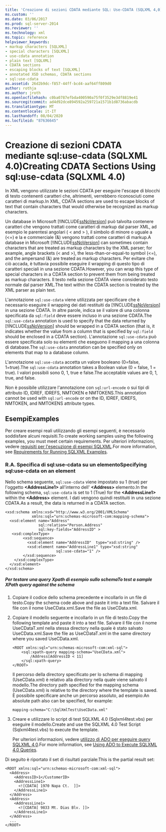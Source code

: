 ```yaml
---
title: 'Creazione di sezioni CDATA mediante SQL: Use-CDATA (SQLXML 4,0) | Microsoft Docs'
ms.custom: ''
ms.date: 03/06/2017
ms.prod: sql-server-2014
ms.reviewer: ''
ms.technology: xml
ms.topic: reference
helpviewer_keywords:
- markup characters [SQLXML]
- special characters [SQLXML]
- use-cdata annotation
- plain text [SQLXML]
- CDATA sections
- escaping blocks of text [SQLXML]
- annotated XSD schemas, CDATA sections
- sql:use-cdata
ms.assetid: 26d2b9dc-f857-44ff-bcd4-aaf64ff809d0
author: rothja
ms.author: jroth
ms.openlocfilehash: c0ba0787efbda400590a75f0f3529e3df8819e41
ms.sourcegitcommit: ad4d92dce894592a259721a1571b1d8736abacdb
ms.translationtype: MT
ms.contentlocale: it-IT
ms.lasthandoff: 08/04/2020
ms.locfileid: "87636645"
---
```

# <a name="creating-cdata-sections-using-sqluse-cdata-sqlxml-40"></a><span data-ttu-id="ecc49-102">Creazione di sezioni CDATA mediante sql:use-cdata (SQLXML 4.0)</span><span class="sxs-lookup"><span data-stu-id="ecc49-102">Creating CDATA Sections Using sql:use-cdata (SQLXML 4.0)</span></span>
  <span data-ttu-id="ecc49-103">In XML vengono utilizzate le sezioni CDATA per eseguire l'escape di blocchi di testo contenenti caratteri che, altrimenti, verrebbero riconosciuti come caratteri di markup.</span><span class="sxs-lookup"><span data-stu-id="ecc49-103">In XML, CDATA sections are used to escape blocks of text that contain characters that would otherwise be recognized as markup characters.</span></span>  
  
 <span data-ttu-id="ecc49-104">Un database in Microsoft [!INCLUDE[ssNoVersion](../../includes/ssnoversion-md.md)] può talvolta contenere caratteri che vengono trattati come caratteri di markup dal parser XML, ad esempio le parentesi angolari ( \< and > ), il simbolo di minore o uguale a (<=) e la e commerciale (&) vengono trattati come caratteri di markup.</span><span class="sxs-lookup"><span data-stu-id="ecc49-104">A database in Microsoft [!INCLUDE[ssNoVersion](../../includes/ssnoversion-md.md)] can sometimes contain characters that are treated as markup characters by the XML parser; for example, angle brackets (\< and >), the less-than-or-equal-to symbol (<=), and the ampersand (&) are treated as markup characters.</span></span> <span data-ttu-id="ecc49-105">Per evitare che ciò accada, è tuttavia possibile eseguire il wrapping di questo tipo di caratteri speciali in una sezione CDATA.</span><span class="sxs-lookup"><span data-stu-id="ecc49-105">However, you can wrap this type of special characters in a CDATA section to prevent them from being treated as markup characters.</span></span> <span data-ttu-id="ecc49-106">Il testo nella sezione CDATA viene considerato testo normale dal parser XML.</span><span class="sxs-lookup"><span data-stu-id="ecc49-106">The text within the CDATA section is treated by the XML parser as plain text.</span></span>  
  
 <span data-ttu-id="ecc49-107">L'annotazione `sql:use-cdata` viene utilizzata per specificare che è necessario eseguire il wrapping dei dati restituiti da [!INCLUDE[ssNoVersion](../../includes/ssnoversion-md.md)] in una sezione CDATA. In altre parole, indica se il valore di una colonna specificata da `sql:field` deve essere incluso in una sezione CDATA.</span><span class="sxs-lookup"><span data-stu-id="ecc49-107">The `sql:use-cdata` annotation is used to specify that the data returned by [!INCLUDE[ssNoVersion](../../includes/ssnoversion-md.md)] should be wrapped in a CDATA section (that is, it indicates whether the value from a column that is specified by `sql:field` should be enclosed in a CDATA section).</span></span> <span data-ttu-id="ecc49-108">L'annotazione `sql:use-cdata` può essere specificata solo su elementi che eseguono il mapping a una colonna di database.</span><span class="sxs-lookup"><span data-stu-id="ecc49-108">The `sql:use-cdata` annotation can be specified only on elements that map to a database column.</span></span>  
  
 <span data-ttu-id="ecc49-109">L'annotazione `sql:use-cdata` accetta un valore booleano (0=false, 1=true).</span><span class="sxs-lookup"><span data-stu-id="ecc49-109">The `sql:use-cdata` annotation takes a Boolean value (0 = false, 1 = true).</span></span> <span data-ttu-id="ecc49-110">I valori possibili sono 0, 1, true e false.</span><span class="sxs-lookup"><span data-stu-id="ecc49-110">The acceptable values are 0, 1, true, and false.</span></span>  
  
 <span data-ttu-id="ecc49-111">Non è possibile utilizzare l'annotazione con `sql:url-encode` o sui tipi di attributo ID, IDREF, IDREFS, NMTOKEN e NMTOKENS.</span><span class="sxs-lookup"><span data-stu-id="ecc49-111">This annotation cannot be used with `sql:url-encode` or on the ID, IDREF, IDREFS, NMTOKEN, and NMTOKENS attribute types.</span></span>  
  
## <a name="examples"></a><span data-ttu-id="ecc49-112">Esempi</span><span class="sxs-lookup"><span data-stu-id="ecc49-112">Examples</span></span>  
 <span data-ttu-id="ecc49-113">Per creare esempi reali utilizzando gli esempi seguenti, è necessario soddisfare alcuni requisiti.</span><span class="sxs-lookup"><span data-stu-id="ecc49-113">To create working samples using the following examples, you must meet certain requirements.</span></span> <span data-ttu-id="ecc49-114">Per ulteriori informazioni, vedere [requisiti per l'esecuzione di esempi SQLXML](../sqlxml/requirements-for-running-sqlxml-examples.md).</span><span class="sxs-lookup"><span data-stu-id="ecc49-114">For more information, see [Requirements for Running SQLXML Examples](../sqlxml/requirements-for-running-sqlxml-examples.md).</span></span>  
  
### <a name="a-specifying-sqluse-cdata-on-an-element"></a><span data-ttu-id="ecc49-115">R.</span><span class="sxs-lookup"><span data-stu-id="ecc49-115">A.</span></span> <span data-ttu-id="ecc49-116">Specifica di sql:use-cdata su un elemento</span><span class="sxs-lookup"><span data-stu-id="ecc49-116">Specifying sql:use-cdata on an element</span></span>  
 <span data-ttu-id="ecc49-117">Nello schema seguente, `sql:use-cdata` viene impostato su 1 (true) per l'oggetto **\<AddressLine1>** all'interno dell' **\<Address>** elemento.</span><span class="sxs-lookup"><span data-stu-id="ecc49-117">In the following schema, `sql:use-cdata` is set to 1 (True) for the **\<AddressLine1>** within the **\<Address>** element.</span></span> <span data-ttu-id="ecc49-118">I dati vengono quindi restituiti in una sezione CDATA.</span><span class="sxs-lookup"><span data-stu-id="ecc49-118">As a result, the data is returned in a CDATA section.</span></span>  
  
```  
<xsd:schema xmlns:xsd="http://www.w3.org/2001/XMLSchema"  
            xmlns:sql="urn:schemas-microsoft-com:mapping-schema">  
  <xsd:element name="Address"   
               sql:relation="Person.Address"   
               sql:key-fields="AddressID" >  
   <xsd:complexType>  
        <xsd:sequence>  
          <xsd:element name="AddressID"  type="xsd:string" />  
          <xsd:element name="AddressLine1" type="xsd:string"   
                       sql:use-cdata="1" />  
        </xsd:sequence>  
    </xsd:complexType>  
  </xsd:element>  
</xsd:schema>  
```  
  
##### <a name="to-test-a-sample-xpath-query-against-the-schema"></a><span data-ttu-id="ecc49-119">Per testare una query Xpath di esempio sullo schema</span><span class="sxs-lookup"><span data-stu-id="ecc49-119">To test a sample XPath query against the schema</span></span>  
  
1.  <span data-ttu-id="ecc49-120">Copiare il codice dello schema precedente e incollarlo in un file di testo.</span><span class="sxs-lookup"><span data-stu-id="ecc49-120">Copy the schema code above and paste it into a text file.</span></span> <span data-ttu-id="ecc49-121">Salvare il file con il nome UseCData.xml.</span><span class="sxs-lookup"><span data-stu-id="ecc49-121">Save the file as UseCData.xml.</span></span>  
  
2.  <span data-ttu-id="ecc49-122">Copiare il modello seguente e incollarlo in un file di testo.</span><span class="sxs-lookup"><span data-stu-id="ecc49-122">Copy the following template and paste it into a text file.</span></span> <span data-ttu-id="ecc49-123">Salvare il file con il nome UseCDataT.xml nella stessa directory nella quale è stato salvato UseCData.xml.</span><span class="sxs-lookup"><span data-stu-id="ecc49-123">Save the file as UseCDataT.xml in the same directory where you saved UseCData.xml.</span></span>  
  
    ```  
    <ROOT xmlns:sql="urn:schemas-microsoft-com:xml-sql">  
        <sql:xpath-query mapping-schema="UseCData.xml">  
            /Address[AddressID < 11]  
        </sql:xpath-query>  
    </ROOT>  
    ```  
  
     <span data-ttu-id="ecc49-124">Il percorso della directory specificato per lo schema di mapping (UseCData.xml) è relativo alla directory nella quale viene salvato il modello.</span><span class="sxs-lookup"><span data-stu-id="ecc49-124">The directory path specified for the mapping schema (UseCData.xml) is relative to the directory where the template is saved.</span></span> <span data-ttu-id="ecc49-125">È possibile specificare anche un percorso assoluto, ad esempio:</span><span class="sxs-lookup"><span data-stu-id="ecc49-125">An absolute path also can be specified, for example:</span></span>  
  
    ```  
    mapping-schema="C:\SqlXmlTest\UseCData.xml"  
    ```  
  
3.  <span data-ttu-id="ecc49-126">Creare e utilizzare lo script di test SQLXML 4.0 (Sqlxml4test.vbs) per eseguire il modello.</span><span class="sxs-lookup"><span data-stu-id="ecc49-126">Create and use the SQLXML 4.0 Test Script (Sqlxml4test.vbs) to execute the template.</span></span>  
  
     <span data-ttu-id="ecc49-127">Per ulteriori informazioni, vedere [utilizzo di ADO per eseguire query SQLXML 4,0](../sqlxml/using-ado-to-execute-sqlxml-4-0-queries.md).</span><span class="sxs-lookup"><span data-stu-id="ecc49-127">For more information, see [Using ADO to Execute SQLXML 4.0 Queries](../sqlxml/using-ado-to-execute-sqlxml-4-0-queries.md).</span></span>  
  
 <span data-ttu-id="ecc49-128">Di seguito è riportato il set di risultati parziale:</span><span class="sxs-lookup"><span data-stu-id="ecc49-128">This is the partial result set:</span></span>  
  
```  
<ROOT xmlns:sql="urn:schemas-microsoft-com:xml-sql">   
  <Address>   
    <AddressID>1</CustomerID>   
    <AddressLine1>   
      <![CDATA[ 1970 Napa Ct.  ]]>   
    </AddressLine1>   
  </Address>  
  <Address>  
    <AddressLine1>   
      <![CDATA[ 9833 Mt. Dias Blv. ]]>   
    </AddressLine1>   
  </Address>  
  ...  
</ROOT>  
```  
  
  
